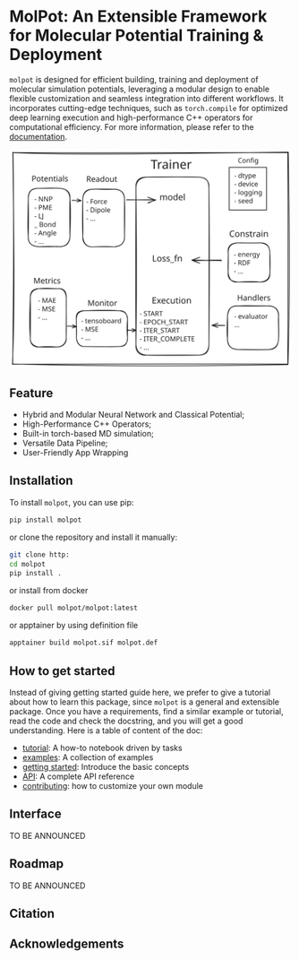 # MolPot: An Extensible Framework for Molecular Potential Training & Deployment

`molpot` is designed for efficient building, training and deployment of molecular simulation potentials, leveraging a modular design to enable flexible customization and seamless integration into different workflows. It incorporates cutting-edge techniques, such as `torch.compile` for optimized deep learning execution and high-performance C++ operators for computational efficiency. For more information, please refer to the [documentation](https://molpot.readthedocs.io/en/latest/).

![molpot_trainer](./docs/assets/molpot_trainer.svg)

## Feature

* Hybrid and Modular Neural Network and Classical Potential;
* High-Performance C++ Operators;
* Built-in torch-based MD simulation;
* Versatile Data Pipeline;
* User-Friendly App Wrapping

## Installation

To install `molpot`, you can use pip:

```bash
pip install molpot
```
or clone the repository and install it manually:

```bash
git clone http:
cd molpot
pip install .
```

or install from docker

```bash
docker pull molpot/molpot:latest
```

or apptainer by using definition file

```bash
apptainer build molpot.sif molpot.def
```

## How to get started

Instead of giving getting started guide here, we prefer to give a tutorial about how to learn this package, since `molpot` is a general and extensible package. Once you have a requirements, find a similar example or tutorial, read the code and check the docstring, and you will get a good understanding. Here is a table of content of the doc:

* [tutorial](): A how-to notebook driven by tasks
* [examples](): A collection of examples
* [getting started](): Introduce the basic concepts
* [API](): A complete API reference
* [contributing](): how to customize your own module

## Interface

TO BE ANNOUNCED

## Roadmap

TO BE ANNOUNCED

## Citation

## Acknowledgements